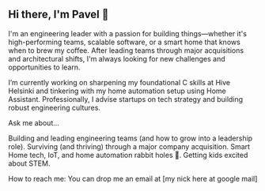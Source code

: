 ## Hi there, I'm Pavel 👋

I'm an engineering leader with a passion for building things—whether it's high-performing teams, scalable software, or a smart home that knows when to brew my coffee. After leading teams through major acquisitions and architectural shifts, I'm always looking for new challenges and opportunities to learn.

I’m currently working on sharpening my foundational C skills at Hive Helsinki and tinkering with my home automation setup using Home Assistant. Professionally, I advise startups on tech strategy and building robust engineering cultures.

Ask me about...

Building and leading engineering teams (and how to grow into a leadership role).
Surviving (and thriving) through a major company acquisition.
Smart Home tech, IoT, and home automation rabbit holes 🐇.
Getting kids excited about STEM.

How to reach me: You can drop me an email at [my nick here at google mail]
